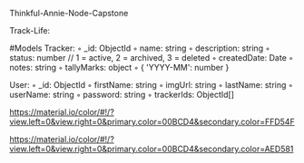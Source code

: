 Thinkful-Annie-Node-Capstone

Track-Life:

#Models
Tracker:
   ◦ _id: ObjectId
   ◦ name: string
   ◦ description: string
   ◦ status: number // 1 = active, 2 = archived, 3 = deleted
   ◦ createdDate: Date
   ◦ notes: string
   ◦ tallyMarks: object
      ◦ { 'YYYY-MM': number }

User:
   ◦ _id: ObjectId
   ◦ firstName: string
   ◦ imgUrl: string
   ◦ lastName: string
   ◦ userName: string
   ◦ password: string
   ◦ trackerIds: ObjectId[]


https://material.io/color/#!/?view.left=0&view.right=0&primary.color=00BCD4&secondary.color=FFD54F

https://material.io/color/#!/?view.left=0&view.right=0&primary.color=00BCD4&secondary.color=AED581

